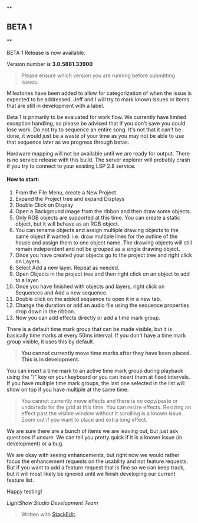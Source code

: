 **

BETA 1
------

**

BETA 1 Release is now available.

Version  number is **3.0.5881.33900**

>Please ensure which version you are running before submitting issues.

Milestones have been added to allow for categorization of when the issue is expected to be addressed.  Jeff and I will try to mark known issues or items that are still in development with a label.

Beta 1 is primarily to be evaluated for work flow.  We currently have limited exception handling, so please be advised that if you don't save you could lose work.  Do not try to sequence an entire song.  It's not that it can't be done, it would just be a waste of your time as you may not be able to use that sequence later as we progress through betas.

Hardware mapping will not be available until we are ready for output.  There is no service release with this build.  The server explorer will probably crash if you try to connect to your existing LSP 2.8 service.

#### <i class="icon-file"></i>How to start:

 1. From the File Menu, create a New Project
 2. Expand the Project tree and expand Displays
 3. Double Click on Display
 4. Open a Background image from the ribbon and then draw some objects.
 5. Only RGB objects are supported at this time.  You can create a static object, but it will behave as an RGB object.
 6. You can rename objects and assign multiple drawing objects to the same object if wanted.  i.e. draw multiple lines for the outline of the house and assign them to one object name.  The drawing objects will still remain independent and not be grouped as a single drawing object.
 7. Once you have created your objects go to the project tree and right click on Layers.
 8. Select Add a new layer.  Repeat as needed.
 9. Open Objects in the project tree and then right click on an object to add to a layer.
 10. Once you have finished with objects and layers, right click on Sequences and Add a new sequence.
 11. Double click on the added sequence to open it in a new tab.
 12. Change the duration or add an audio file using the sequence properties drop down in the ribbon.
 13. Now you can add effects directly or add a time mark group.

There is a default time mark group that can be made visible, but it is basically time marks at every 50ms interval.  If you don't have a time mark group visible, it uses this by default.

>**You cannot currently move time marks after they have been placed.  This is in development.**

You can insert a time mark to an active time mark group during playback using the "i" key on your keyboard or you can insert them at fixed intervals.  If you have multiple time mark groups, the last one selected in the list will show on top if you have multiple at the same time.

>You cannot currently move effects and there is no copy/paste or undo/redo for the grid at this time.  You can resize effects.  Resizing an effect past the visible window without it scrolling is a known issue.  Zoom out if you want to place and extra long effect.

We are sure there are a bunch of items we are leaving out, but just ask questions if unsure.  We can tell you pretty quick if it is a known issue (in development) or a bug.

We are okay with seeing enhancements, but right now we would rather focus the enhancement requests on the usability and not feature requests.  But if you want to add a feature request that is fine so we can keep track, but it will most likely be ignored until we finish developing our current feature list.

Happy testing!

*LightShow Studio Development Team*

> Written with [StackEdit](https://stackedit.io/).